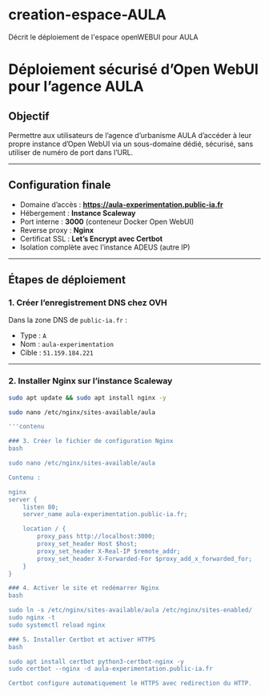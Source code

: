 # creation-espace-AULA
Décrit le déploiement de l'espace openWEBUI pour AULA


# Déploiement sécurisé d’Open WebUI pour l’agence AULA

## Objectif

Permettre aux utilisateurs de l’agence d’urbanisme AULA d’accéder à leur propre instance d’Open WebUI via un sous-domaine dédié, sécurisé, sans utiliser de numéro de port dans l’URL.

---

## Configuration finale

- Domaine d’accès : **https://aula-experimentation.public-ia.fr**
- Hébergement : **Instance Scaleway**
- Port interne : **3000** (conteneur Docker Open WebUI)
- Reverse proxy : **Nginx**
- Certificat SSL : **Let’s Encrypt avec Certbot**
- Isolation complète avec l’instance ADEUS (autre IP)

---

## Étapes de déploiement

### 1. Créer l’enregistrement DNS chez OVH

Dans la zone DNS de `public-ia.fr` :
- Type : `A`
- Nom : `aula-experimentation`
- Cible : `51.159.184.221`

---

### 2. Installer Nginx sur l’instance Scaleway

```bash
sudo apt update && sudo apt install nginx -y

sudo nano /etc/nginx/sites-available/aula

'''contenu

### 3. Créer le fichier de configuration Nginx
bash

sudo nano /etc/nginx/sites-available/aula

Contenu :

nginx
server {
    listen 80;
    server_name aula-experimentation.public-ia.fr;

    location / {
        proxy_pass http://localhost:3000;
        proxy_set_header Host $host;
        proxy_set_header X-Real-IP $remote_addr;
        proxy_set_header X-Forwarded-For $proxy_add_x_forwarded_for;
    }
}

### 4. Activer le site et redémarrer Nginx
bash

sudo ln -s /etc/nginx/sites-available/aula /etc/nginx/sites-enabled/
sudo nginx -t
sudo systemctl reload nginx

### 5. Installer Certbot et activer HTTPS
bash

sudo apt install certbot python3-certbot-nginx -y
sudo certbot --nginx -d aula-experimentation.public-ia.fr

Certbot configure automatiquement le HTTPS avec redirection du HTTP.
